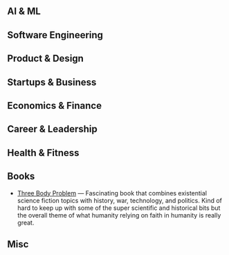 
## AI & ML

## Software Engineering

## Product & Design

## Startups & Business

## Economics & Finance

## Career & Leadership

## Health & Fitness

## Books
- [Three Body Problem](https://www.amazon.com/Three-Body-Problem-Cixin-Liu/dp/0765382032) — Fascinating book that combines existential science fiction topics with history, war, technology, and politics. Kind of hard to keep up with some of the super scientific and historical bits but the overall theme of what humanity relying on faith in humanity is really great.

## Misc

